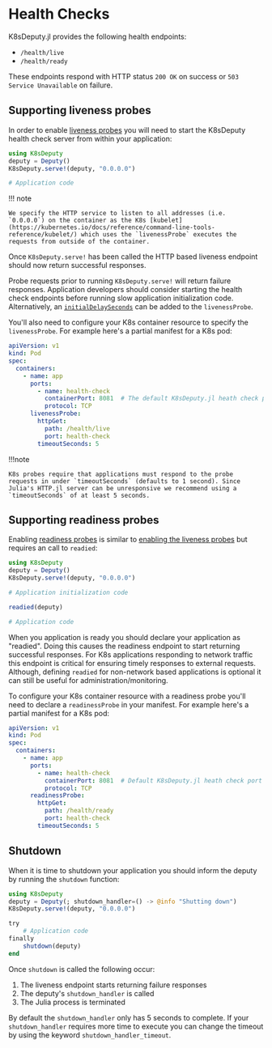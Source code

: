 # Health Checks

K8sDeputy.jl provides the following health endpoints:

- `/health/live`
- `/health/ready`

These endpoints respond with HTTP status `200 OK` on success or `503 Service Unavailable` on failure.

## Supporting liveness probes

In order to enable [liveness probes](https://kubernetes.io/docs/tasks/configure-pod-container/configure-liveness-readiness-startup-probes/#define-a-liveness-command) you will need to start the K8sDeputy health check server from within your application:

```julia
using K8sDeputy
deputy = Deputy()
K8sDeputy.serve!(deputy, "0.0.0.0")

# Application code
```

!!! note

    We specify the HTTP service to listen to all addresses (i.e. `0.0.0.0`) on the container as the K8s [kubelet](https://kubernetes.io/docs/reference/command-line-tools-reference/kubelet/) which uses the `livenessProbe` executes the requests from outside of the container.

Once `K8sDeputy.serve!` has been called the HTTP based liveness endpoint should now return successful responses.

Probe requests prior to running `K8sDeputy.serve!` will return failure responses. Application developers should consider starting the health check endpoints before running slow application initialization code. Alternatively, an [`initialDelaySeconds`](https://kubernetes.io/docs/tasks/configure-pod-container/configure-liveness-readiness-startup-probes/#configure-probes) can be added to the `livenessProbe`.

You'll also need to configure your K8s container resource to specify the `livenessProbe`. For example here's a partial manifest for a K8s pod:

```yaml
apiVersion: v1
kind: Pod
spec:
  containers:
    - name: app
      ports:
        - name: health-check
          containerPort: 8081  # The default K8sDeputy.jl heath check port
          protocol: TCP
      livenessProbe:
        httpGet:
          path: /health/live
          port: health-check
        timeoutSeconds: 5
```

!!!note

    K8s probes require that applications must respond to the probe requests in under `timeoutSeconds` (defaults to 1 second). Since Julia's HTTP.jl server can be unresponsive we recommend using a `timeoutSeconds` of at least 5 seconds.

## Supporting readiness probes

Enabling [readiness probes](https://kubernetes.io/docs/tasks/configure-pod-container/configure-liveness-readiness-startup-probes/#define-readiness-probes) is similar to [enabling the liveness probes](#supporting-liveness-probes) but requires an call to `readied`:

```julia
using K8sDeputy
deputy = Deputy()
K8sDeputy.serve!(deputy, "0.0.0.0")

# Application initialization code

readied(deputy)

# Application code
```

When you application is ready you should declare your application as "readied". Doing this causes the readiness endpoint to start returning successful responses. For K8s applications responding to network traffic this endpoint is critical for ensuring timely responses to external requests. Although, defining `readied` for non-network based applications is optional it can still be useful for administration/monitoring.

To configure your K8s container resource with a readiness probe you'll need to declare a `readinessProbe` in your manifest. For example here's a partial manifest for a K8s pod:

```yaml
apiVersion: v1
kind: Pod
spec:
  containers:
    - name: app
      ports:
        - name: health-check
          containerPort: 8081  # Default K8sDeputy.jl heath check port
          protocol: TCP
      readinessProbe:
        httpGet:
          path: /health/ready
          port: health-check
        timeoutSeconds: 5
```

## Shutdown

When it is time to shutdown your application you should inform the deputy by running the `shutdown` function:

```julia
using K8sDeputy
deputy = Deputy(; shutdown_handler=() -> @info "Shutting down")
K8sDeputy.serve!(deputy, "0.0.0.0")

try
    # Application code
finally
    shutdown(deputy)
end
```

Once `shutdown` is called the following occur:

1. The liveness endpoint starts returning failure responses
2. The deputy's `shutdown_handler` is called
3. The Julia process is terminated

By default the `shutdown_handler` only has 5 seconds to complete. If your `shutdown_handler` requires more time to execute you can change the timeout by using the keyword `shutdown_handler_timeout`.
